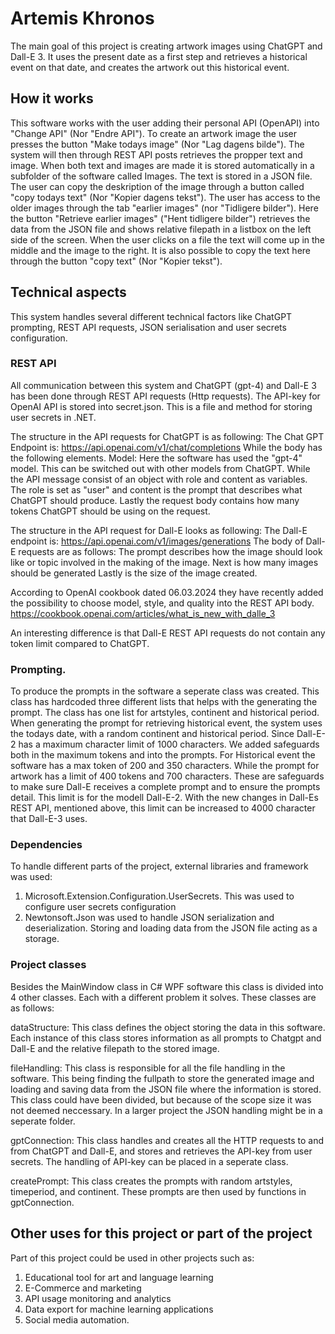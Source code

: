 # Artemis Khronos

The main goal of this project is creating artwork images using ChatGPT and Dall-E 3. It uses the present date as a first step and retrieves a historical event on that date, and creates the artwork out this historical event.

## How it works
This software works with the user adding their personal API (OpenAPI) into "Change API" (Nor "Endre API"). To create an artwork image the user presses the button "Make todays image" (Nor "Lag dagens bilde"). The system will then through REST API posts retrieves the propper text and image. When both text and images are made it is stored automatically in a subfolder of the software called Images. The text is stored in a JSON file. The user can copy the deskription of the image through a button called "copy todays text" (Nor "Kopier dagens tekst"). The user has access to the older images through the tab "earlier images" (nor "Tidligere bilder"). Here the button "Retrieve earlier images" ("Hent tidligere bilder") retrieves the data from the JSON file and shows relative filepath in a listbox on the left side of the screen. When the user clicks on a file the text will come up in the middle and the image to the right. It is also possible to copy the text here through the button "copy text" (Nor "Kopier tekst").

## Technical aspects
This system handles several different technical factors like ChatGPT prompting, REST API requests, JSON serialisation and user secrets configuration. 

### REST API
All communication between this system and ChatGPT (gpt-4) and Dall-E 3 has been done through REST API requests (Http requests). The API-key for OpenAI API is stored into secret.json. This is a file and method for storing user secrets in .NET. 

The structure in the API requests for ChatGPT is as following: 
The Chat GPT Endpoint is: https://api.openai.com/v1/chat/completions
While the body has the following elements.
Model: Here the software has used the "gpt-4" model. This can be switched out with other models from ChatGPT.
While the API message consist of an object with role and content as variables. The role is set as "user" and content is the prompt that describes what ChatGPT should produce.
Lastly the request body contains how many tokens ChatGPT should be using on the request.

The structure in the API request for Dall-E looks as following:
The Dall-E endpoint is: https://api.openai.com/v1/images/generations
The body of Dall-E requests are as follows: 
The prompt describes how the image should look like or topic involved in the making of the image.
Next is how many images should be generated
Lastly is the size of the image created. 

According to OpenAI cookbook dated 06.03.2024 they have recently added the possibility to choose model, style, and quality into the REST API body. https://cookbook.openai.com/articles/what_is_new_with_dalle_3

An interesting difference is that Dall-E REST API requests do not contain any token limit compared to ChatGPT. 

### Prompting. 
To produce the prompts in the software a seperate class was created. This class has hardcoded three different lists that helps with the generating the prompt. The class has one list for artstyles, continent and historical period. When generating the prompt for retrieving historical event, the system uses the todays date, with a random continent and historical period. Since Dall-E-2 has a maximum character limit of 1000 characters. We added safeguards both in the maximum tokens and into the prompts. For Historical event the software has a max token of 200 and 350 characters. While the prompt for artwork has a limit of 400 tokens and 700 characters. These are safeguards to  make sure Dall-E receives a complete prompt and to ensure the prompts detail.  This limit is for the modell Dall-E-2. With the new changes in Dall-Es REST API, mentioned above, this limit can be increased to 4000 character that Dall-E-3 uses. 

### Dependencies
To handle different parts of the project, external libraries and framework was used: 
1. Microsoft.Extension.Configuration.UserSecrets. This was used to configure user secrets configuration 
2. Newtonsoft.Json was used to handle JSON serialization and deserialization. Storing and loading data from the JSON file acting as a storage.

### Project classes
Besides the MainWindow class in C# WPF software this class is divided into 4 other classes. Each with a different problem it solves. These classes are as follows: 

dataStructure: 
This class defines the object storing the data in this software. Each instance of this class stores information as all prompts to Chatgpt and Dall-E and the relative filepath to the stored image.

fileHandling: 
This class is responsible for all the file handling in the software. This being finding the fullpath to store the generated image and loading and saving data from the JSON file where the information is stored. This class could have been divided, but because of the scope size it was not deemed neccessary. In a larger project the JSON handling might be in a seperate folder.

gptConnection:
This class handles and creates all the HTTP requests to and from ChatGPT and Dall-E, and stores and retrieves the API-key from user secrets. The handling of API-key can be placed in a seperate class. 

createPrompt:
This class creates the prompts with random artstyles, timeperiod, and continent. These prompts are then used by functions in gptConnection. 

## Other uses for this project or part of the project
Part of this project could be used in other projects such as:
1. Educational tool for art and language learning
2. E-Commerce and marketing
3. API usage monitoring and analytics
4. Data export for machine learning applications
5. Social media automation.
